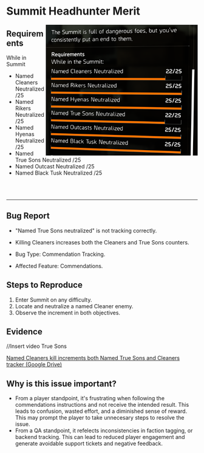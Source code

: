 # Summit Headhunter Merit
<img align="right" src="Media/Summit-Headhunter-Merit-Commendation-Desc.png" alt="Image of the Requirements of the Summit Headhunter Merit" width="400">

## Requirements
While in Summit
- Named Cleaners Neutralized /25
- Named Rikers Neutralized /25
- Named Hyenas Neutralized /25
- Named True Sons Neutralized /25
- Named Outcast Neutralized /25
- Named Black Tusk Neutralized /25

<br />
<br />

---

## Bug Report

- "Named True Sons neutralized" is not tracking correctly.
- Killing Cleaners increases both the Cleaners and True Sons counters.

- Bug Type: Commendation Tracking.
- Affected Feature: Commendations.

## Steps to Reproduce
1. Enter Summit on any difficulty.
2. Locate and neutralize a named Cleaner enemy.
3. Observe the increment in both objectives.

## Evidence

//Insert video True Sons

<a href="https://drive.google.com/file/d/1v6TfY66cSS4DOpI_OY1qV6-5kwvg0WKW/preview">Named Cleaners kill increments both Named True Sons and Cleaners tracker (Google Drive)</a>

## Why is this issue important?
- From a player standpoint, it's frustrating when following the commendations instructions and not receive the intended result. This leads to confusion, wasted effort, and a diminished sense of reward. This may prompt the player to take unnecesary steps to resolve the issue.
- From a QA standpoint, it refelects inconsistencies in faction tagging, or backend tracking. This can lead to reduced player engagement and generate avoidable support tickets and negative feedback.
